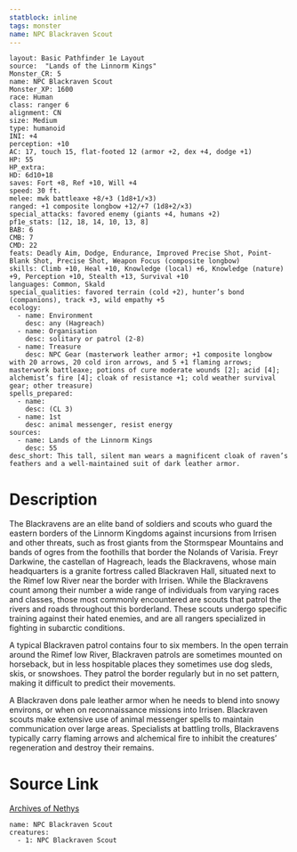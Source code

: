 ```yaml
---
statblock: inline
tags: monster
name: NPC Blackraven Scout
---
```

```statblock
layout: Basic Pathfinder 1e Layout
source:  "Lands of the Linnorm Kings"
Monster_CR: 5
name: NPC Blackraven Scout
Monster_XP: 1600
race: Human
class: ranger 6
alignment: CN
size: Medium
type: humanoid
INI: +4
perception: +10
AC: 17, touch 15, flat-footed 12 (armor +2, dex +4, dodge +1)
HP: 55
HP_extra: 
HD: 6d10+18
saves: Fort +8, Ref +10, Will +4
speed: 30 ft.
melee: mwk battleaxe +8/+3 (1d8+1/×3)
ranged: +1 composite longbow +12/+7 (1d8+2/×3)
special_attacks: favored enemy (giants +4, humans +2)
pf1e_stats: [12, 18, 14, 10, 13, 8]
BAB: 6
CMB: 7
CMD: 22
feats: Deadly Aim, Dodge, Endurance, Improved Precise Shot, Point-Blank Shot, Precise Shot, Weapon Focus (composite longbow)
skills: Climb +10, Heal +10, Knowledge (local) +6, Knowledge (nature) +9, Perception +10, Stealth +13, Survival +10
languages: Common, Skald
special_qualities: favored terrain (cold +2), hunter’s bond (companions), track +3, wild empathy +5
ecology:
  - name: Environment
    desc: any (Hagreach)
  - name: Organisation
    desc: solitary or patrol (2-8)
  - name: Treasure
    desc: NPC Gear (masterwork leather armor; +1 composite longbow with 20 arrows, 20 cold iron arrows, and 5 +1 flaming arrows; masterwork battleaxe; potions of cure moderate wounds [2]; acid [4]; alchemist’s fire [4]; cloak of resistance +1; cold weather survival gear; other treasure)
spells_prepared:
  - name:
    desc: (CL 3)
  - name: 1st
    desc: animal messenger, resist energy
sources:
  - name: Lands of the Linnorm Kings
    desc: 55
desc_short: This tall, silent man wears a magnificent cloak of raven’s feathers and a well-maintained suit of dark leather armor.
```
# Description
The Blackravens are an elite band of soldiers and scouts who guard the eastern borders of the Linnorm Kingdoms against incursions from Irrisen and other threats, such as frost giants from the Stormspear Mountains and bands of ogres from the foothills that border the Nolands of Varisia. Freyr Darkwine, the castellan of Hagreach, leads the Blackravens, whose main headquarters is a granite fortress called Blackraven Hall, situated next to the Rimef low River near the border with Irrisen. While the Blackravens count among their number a wide range of individuals from varying races and classes, those most commonly encountered are scouts that patrol the rivers and roads throughout this borderland. These scouts undergo specific training against their hated enemies, and are all rangers specialized in fighting in subarctic conditions.

A typical Blackraven patrol contains four to six members. In the open terrain around the Rimef low River, Blackraven patrols are sometimes mounted on horseback, but in less hospitable places they sometimes use dog sleds, skis, or snowshoes. They patrol the border regularly but in no set pattern, making it difficult to predict their movements.

A Blackraven dons pale leather armor when he needs to blend into snowy environs, or when on reconnaissance missions into Irrisen. Blackraven scouts make extensive use of animal messenger spells to maintain communication over large areas. Specialists at battling trolls, Blackravens typically carry flaming arrows and alchemical fire to inhibit the creatures’ regeneration and destroy their remains.
# Source Link
[Archives of Nethys](https://aonprd.com/NPCDisplay.aspx?ItemName=Blackraven%20Scout)
```encounter-table
name: NPC Blackraven Scout
creatures:
  - 1: NPC Blackraven Scout
```
